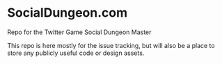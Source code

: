 # SocialDungeon.com
Repo for the Twitter Game Social Dungeon Master

This repo is here mostly for the issue tracking, but will also be a place to store any publicly useful code or design assets.

